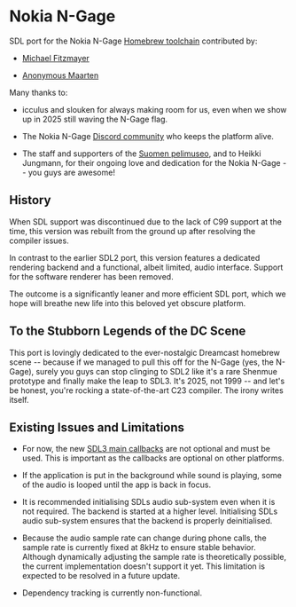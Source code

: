 # Nokia N-Gage

SDL port for the Nokia N-Gage
[Homebrew toolchain](https://github.com/ngagesdk/ngage-toolchain)
contributed by:

- [Michael Fitzmayer](https://github.com/mupfdev)

- [Anonymous Maarten](https://github.com/madebr)

Many thanks to:

- icculus and slouken for always making room for us, even when we show up in 2025
 still waving the N-Gage flag.

- The Nokia N-Gage [Discord community](https://discord.gg/dbUzqJ26vs)
 who keeps the platform alive.

- The staff and supporters of the
 [Suomen pelimuseo](https://www.vapriikki.fi/nayttelyt/fantastinen-floppi/), and
 to Heikki Jungmann, for their ongoing love and dedication for the Nokia N-Gage --
 you guys are awesome!

## History

When SDL support was discontinued due to the lack of C99 support at the time,
this version was rebuilt from the ground up after resolving the compiler issues.

In contrast to the earlier SDL2 port, this version features a dedicated rendering
backend and a functional, albeit limited, audio interface.  Support for the
software renderer has been removed.

The outcome is a significantly leaner and more efficient SDL port, which we hope
will breathe new life into this beloved yet obscure platform.

## To the Stubborn Legends of the DC Scene

This port is lovingly dedicated to the ever-nostalgic Dreamcast homebrew scene --
because if we managed to pull this off for the N-Gage (yes, the N-Gage), surely
you guys can stop clinging to SDL2 like it's a rare Shenmue prototype and finally
make the leap to SDL3.  It's 2025, not 1999 -- and let's be honest, you're rocking
a state-of-the-art C23 compiler.  The irony writes itself.

## Existing Issues and Limitations

- For now, the new
 [SDL3 main callbacks](https://wiki.libsdl.org/SDL3/README-main-functions#main-callbacks-in-sdl3)
 are not optional and must be used. This is important as the callbacks
 are optional on other platforms.

- If the application is put in the background while sound is playing,
 some of the audio is looped until the app is back in focus.

- It is recommended initialising SDLs audio sub-system even when it
 is not required. The backend is started at a higher level.  Initialising
 SDLs audio sub-system ensures that the backend is properly deinitialised.

- Because the audio sample rate can change during phone calls, the sample
 rate is currently fixed at 8kHz to ensure stable behavior.  Although
 dynamically adjusting the sample rate is theoretically possible, the
 current implementation doesn't support it yet.  This limitation is
 expected to be resolved in a future update.

- Dependency tracking is currently non-functional.
